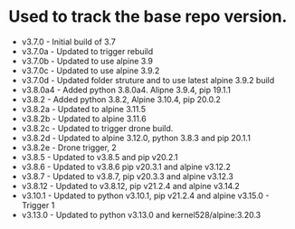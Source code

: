 # Used to track the base repo version.
* v3.7.0 - Initial build of 3.7
* v3.7.0a - Updated to trigger rebuild
* v3.7.0b - Updated to use alpine 3.9
* v3.7.0c - Updated to use alpine 3.9.2
* v3.7.0d - Updated folder struture and to use latest alpine 3.9.2 build
* v3.8.0a4 - Added python 3.8.0a4.  Alipne 3.9.4, pip 19.1.1
* v3.8.2 - Added python 3.8.2, Alpine 3.10.4, pip 20.0.2
* v3.8.2a - Updated to alpine 3.11.5
* v3.8.2b - Updated to alpine 3.11.6
* v3.8.2c - Updated to trigger drone build.
* v3.8.2d - Updated to alpine 3.12.0, python 3.8.3 and pip 20.1.1
* v3.8.2e - Drone trigger, 2
* v3.8.5 - Updated to v3.8.5 and pip v20.2.1
* v3.8.6 - Updated to v3.8.6 pip v20.3.1 and alpine v3.12.2
* v3.8.7 - Updated to v3.8.7, pip v20.3.3 and alpine v3.12.3
* v3.8.12 - Updated to v3.8.12, pip v21.2.4 and alpine v3.14.2
* v3.10.1 - Updated to python v3.10.1, pip v21.2.4 and alpine v3.15.0 - Trigger 1
* v3.13.0 - Updated to python v3.13.0 and kernel528/alpine:3.20.3